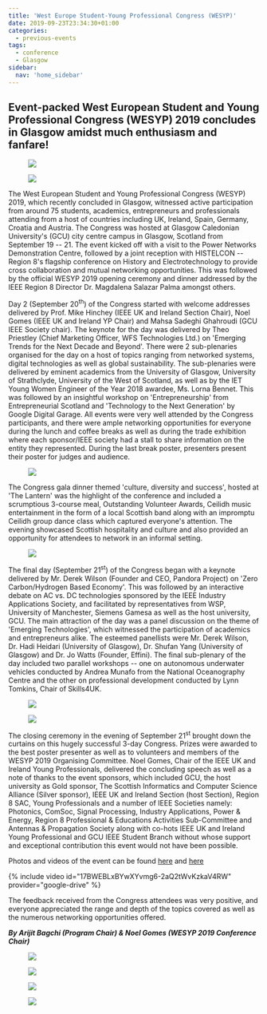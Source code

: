 ```yaml
---
title: 'West Europe Student-Young Professional Congress (WESYP)'
date: 2019-09-23T23:34:30+01:00
categories:
  - previous-events
tags:
  - conference
  - Glasgow
sidebar:
  nav: 'home_sidebar'
---
```


## Event-packed West European Student and Young Professional Congress (WESYP) 2019 concludes in Glasgow amidst much enthusiasm and fanfare!

<figure>
	<img src="/assets/images/wesp/report/image1.png">
</figure>

<figure>
	<img src="/assets/images/wesp/report/image2.jpg">
</figure>

The West European Student and Young Professional Congress (WESYP) 2019,
which recently concluded in Glasgow, witnessed active participation from
around 75 students, academics, entrepreneurs and professionals attending
from a host of countries including UK, Ireland, Spain, Germany, Croatia
and Austria. The Congress was hosted at Glasgow Caledonian University's
(GCU) city centre campus in Glasgow, Scotland from September 19 -- 21.
The event kicked off with a visit to the Power Networks Demonstration
Centre, followed by a joint reception with HISTELCON -- Region 8's
flagship conference on History and Electrotechnology to provide cross
collaboration and mutual networking opportunities. This was followed by
the official WESYP 2019 opening ceremony and dinner addressed by the
IEEE Region 8 Director Dr. Magdalena Salazar Palma amongst others.

Day 2 (September 20<sup>th</sup>) of the Congress started with welcome addresses
delivered by Prof. Mike Hinchey (IEEE UK and Ireland Section Chair),
Noel Gomes (IEEE UK and Ireland YP Chair) and Mahsa Sadeghi Ghahroudi
(GCU IEEE Society chair). The keynote for the day was delivered by Theo
Priestley (Chief Marketing Officer, WFS Technologies Ltd.) on 'Emerging
Trends for the Next Decade and Beyond'. There were 2 sub-plenaries
organised for the day on a host of topics ranging from networked
systems, digital technologies as well as global sustainability. The
sub-plenaries were delivered by eminent academics from the University of
Glasgow, University of Strathclyde, University of the West of Scotland,
as well as by the IET Young Women Engineer of the Year 2018 awardee, Ms.
Lorna Bennet. This was followed by an insightful workshop on
'Entrepreneurship' from Entrepreneurial Scotland and 'Technology to the
Next Generation' by Google Digital Garage. All events were very well
attended by the Congress participants, and there were ample networking
opportunities for everyone during the lunch and coffee breaks as well as
during the trade exhibition where each sponsor/IEEE society had a stall
to share information on the entity they represented. During the last
break poster, presenters present their poster for judges and audience.

<figure>
	<img src="/assets/images/wesp/report/image3.jpg">
</figure>

The Congress gala dinner themed 'culture, diversity and success', hosted
at 'The Lantern' was the highlight of the conference and included a
scrumptious 3-course meal, Outstanding Volunteer Awards, Ceilidh music
entertainment in the form of a local Scottish band along with an
impromptu Ceilidh group dance class which captured everyone's attention.
The evening showcased Scottish hospitality and culture and also provided
an opportunity for attendees to network in an informal setting.

<figure>
	<img src="/assets/images/wesp/report/image4.jpg">
</figure>

The final day (September 21<sup>st</sup>) of the Congress began with a keynote
delivered by Mr. Derek Wilson (Founder and CEO, Pandora Project) on
'Zero Carbon/Hydrogen Based Economy'. This was followed by an
interactive debate on AC vs. DC technologies sponsored by the IEEE
Industry Applications Society, and facilitated by representatives from
WSP, University of Manchester, Siemens Gamesa as well as the host
university, GCU. The main attraction of the day was a panel discussion
on the theme of 'Emerging Technologies', which witnessed the
participation of academics and entrepreneurs alike. The esteemed
panellists were Mr. Derek Wilson, Dr. Hadi Heidari (University of
Glasgow), Dr. Shufan Yang (University of Glasgow) and Dr. Jo Watts
(Founder, Effini). The final sub-plenary of the day included two
parallel workshops -- one on autonomous underwater vehicles conducted by
Andrea Munafo from the National Oceanography Centre and the other on
professional development conducted by Lynn Tomkins, Chair of Skills4UK.

<figure>
	<img src="/assets/images/wesp/report/image5.jpg">
</figure>
<figure>
	<img src="/assets/images/wesp/report/image6.jpg">
</figure>

The closing ceremony in the evening of September 21<sup>st</sup> brought down
the curtains on this hugely successful 3-day Congress. Prizes were awarded to
the best poster presenter as well as to volunteers and members of the WESYP
2019 Organising Committee. Noel Gomes, Chair of the IEEE UK and Ireland Young
Professionals, delivered the concluding speech as well as a note of thanks to
the event sponsors, which included GCU, the host university as Gold sponsor,
The Scottish Informatics and Computer Science Alliance (Silver sponsor), IEEE
UK and Ireland Section (host Section), Region 8 SAC, Young Professionals and
a number of IEEE Societies namely: Photonics, ComSoc, Signal Processing,
Industry Applications, Power & Energy, Region 8 Professional & Educations
Activities Sub-Committee and Antennas & Propagation Society along with
co-hots IEEE UK and Ireland Young Professional and GCU IEEE Student Branch
without whose support and exceptional contribution this event would not have
been possible.

Photos and videos of the event can be found
[here](https://wesyp.org/gallery/) and
[here](https://www.facebook.com/wesypcongress/posts/2579693128929080)

{% include video id="17BWEBLxBYwXYvmg6-2aQ2tWvKzkaV4RW" provider="google-drive" %}

The feedback received from the Congress attendees was very positive, and
everyone appreciated the range and depth of the topics covered as well
as the numerous networking opportunities offered.

**_By Arijit Bagchi (Program Chair) & Noel Gomes (WESYP 2019 Conference
Chair)_**

<figure>
	<img src="/assets/images/wesp/report/image7.jpg">
</figure>
<figure>
	<img src="/assets/images/wesp/report/image8.jpg">
</figure>
<figure>
	<img src="/assets/images/wesp/report/image9.jpg">
</figure>
<figure>
	<img src="/assets/images/wesp/report/image10.jpg">
</figure>
